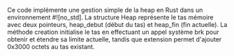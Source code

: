 Ce code implémente une gestion simple de la heap en Rust dans un environnement #![no_std].
La structure Heap représente le tas mémoire avec deux pointeurs, heap_debut (début du tas) et heap_fin (fin actuelle).
La méthode creation initialise le tas en effectuant un appel système brk pour obtenir et étendre sa limite actuelle, 
tandis que extension permet d'ajouter 0x3000 octets au tas existant.
